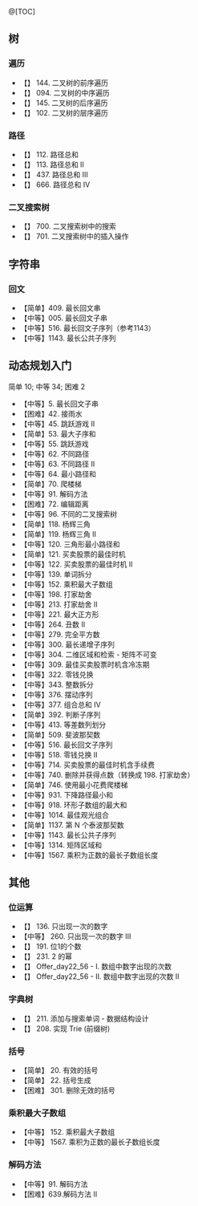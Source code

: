 
@[TOC]



## 树

### 遍历

- 【】 144. 二叉树的前序遍历
- 【】 094. 二叉树的中序遍历
- 【】 145. 二叉树的后序遍历
- 【】 102. 二叉树的层序遍历

### 路径

- 【】 112. 路径总和 
- 【】 113. 路径总和 II
- 【】 437. 路径总和 III
- 【】 666. 路径总和 IV

### 二叉搜索树

- 【】 700. 二叉搜索树中的搜索
- 【】 701. 二叉搜索树中的插入操作

## 字符串

### 回文

- 【简单】409. 最长回文串
- 【中等】005. 最长回文子串
- 【中等】516. 最长回文子序列（参考1143）
- 【中等】1143. 最长公共子序列


## 动态规划入门

简单 10; 中等 34; 困难 2


- 【中等】5. 最长回文子串
- 【困难】42. 接雨水
- 【中等】45. 跳跃游戏 II
- 【简单】53. 最大子序和
- 【中等】55. 跳跃游戏
- 【中等】62. 不同路径
- 【中等】63. 不同路径 II
- 【中等】64. 最小路径和
- 【简单】70. 爬楼梯
- 【中等】91. 解码方法
- 【困难】72. 编辑距离
- 【中等】96. 不同的二叉搜索树
- 【简单】118. 杨辉三角
- 【简单】119. 杨辉三角 II
- 【中等】120. 三角形最小路径和
- 【简单】121. 买卖股票的最佳时机
- 【中等】122. 买卖股票的最佳时机 II
- 【中等】139. 单词拆分
- 【中等】152. 乘积最大子数组
- 【中等】198. 打家劫舍
- 【中等】213. 打家劫舍 II
- 【中等】221. 最大正方形
- 【中等】264. 丑数 II
- 【中等】279. 完全平方数
- 【中等】300. 最长递增子序列
- 【中等】304. 二维区域和检索 - 矩阵不可变
- 【中等】309. 最佳买卖股票时机含冷冻期
- 【中等】322. 零钱兑换
- 【中等】343. 整数拆分
- 【中等】376. 摆动序列
- 【中等】377. 组合总和 Ⅳ
- 【简单】392. 判断子序列
- 【中等】413. 等差数列划分
- 【简单】509. 斐波那契数
- 【中等】516. 最长回文子序列
- 【中等】518. 零钱兑换 II
- 【中等】714. 买卖股票的最佳时机含手续费
- 【中等】740. 删除并获得点数（转换成 198. 打家劫舍）
- 【简单】746. 使用最小花费爬楼梯
- 【中等】931. 下降路径最小和
- 【中等】918. 环形子数组的最大和
- 【中等】1014. 最佳观光组合
- 【简单】1137. 第 N 个泰波那契数
- 【中等】1143. 最长公共子序列
- 【中等】1314. 矩阵区域和
- 【中等】1567. 乘积为正数的最长子数组长度

## 其他

### 位运算

- 【】 136. 只出现一次的数字
- 【中等】 260. 只出现一次的数字 III
- 【】 191. 位1的个数  
- 【】 231. 2 的幂
- 【】 Offer_day22_56 - I. 数组中数字出现的次数
- 【】 Offer_day22_56 - II. 数组中数字出现的次数 II

### 字典树

- 【】 211. 添加与搜索单词 - 数据结构设计
- 【】 208. 实现 Trie (前缀树)

### 括号

- 【简单】 20. 有效的括号
- 【简单】 22. 括号生成
- 【困难】 301. 删除无效的括号

### 乘积最大子数组

- 【中等】 152. 乘积最大子数组
- 【中等】 1567. 乘积为正数的最长子数组长度

### 解码方法

- 【中等】91. 解码方法
- 【困难】639.解码方法 II